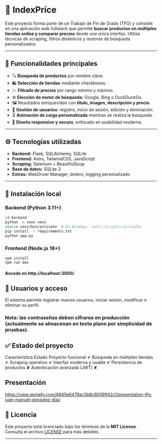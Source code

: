 # 🛒 IndexPrice

Este proyecto forma parte de un Trabajo de Fin de Grado (TFG) y consiste en una aplicación web fullstack que permite **buscar productos en múltiples tiendas online y comparar precios** desde una única interfaz. Utiliza técnicas de scraping, filtros dinámicos y motores de búsqueda personalizados.

---

## 🚀 Funcionalidades principales

- 🔍 **Búsqueda de productos** por nombre clave.
- 🛍️ **Selección de tiendas** mediante checkboxes.
- 📉 **Filtrado de precios** por rango mínimo y máximo.
- ⚙️ **Elección de motor de búsqueda:** Google, Bing o DuckDuckGo.
- 🖼️ Resultados enriquecidos con **título, imagen, descripción y precio**.
- 👤 **Gestión de usuarios**: registro, inicio de sesión, edición y eliminación.
- ⏳ **Animación de carga personalizada** mientras se realiza la búsqueda.
- 🌙 **Diseño responsive y oscuro**, enfocado en usabilidad moderna.

---
## ⚙️ Tecnologías utilizadas

- **Backend:** Flask, SQLAlchemy, SQLite
- **Frontend:** Astro, TailwindCSS, JavaScript
- **Scraping:** Selenium + BeautifulSoup
- **Base de datos:** SQLite 3
- **Extras:** WebDriver Manager, dotenv, logging personalizado

---

## 📝 Instalación local

### Backend (Python 3.11+)

```bash
cd backend
python -m venv venv
source venv/bin/activate  # En Windows: venv\\Scripts\\activate
pip install -r requirements.txt
python app.py
```

### Frontend (Node.js 18+)
```cd frontend
npm install
npm run dev
```

#### Accede en http://localhost:3000/


## 🔐 Usuarios y acceso
El sistema permite registrar nuevos usuarios, iniciar sesión, modificar o eliminar su perfil.

### Nota: las contraseñas deben cifrarse en producción (actualmente se almacenan en texto plano por simplicidad de pruebas).


## ✅ Estado del proyecto
Característica	Estado
Proyecto funcional	✔
Búsqueda en múltiples tiendas	✔
Scraping operativo	✔
Interfaz moderna y usable	✔
Persistencia de productos	✘
Autenticación avanzada (JWT)	✘


## Presentación
https://view.genially.com/6845e6479ac5b8c8009942c1/presentation-tfg-juan-manuel-gonzalez-diaz

## 📄 Licencia

Este proyecto está licenciado bajo los términos de la **MIT License**.  
Consulta el archivo [LICENSE](./LICENSE) para más detalles.

---